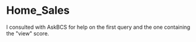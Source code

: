 # Home_Sales
I consulted with AskBCS for help on the first query and the one containing the "view" score.